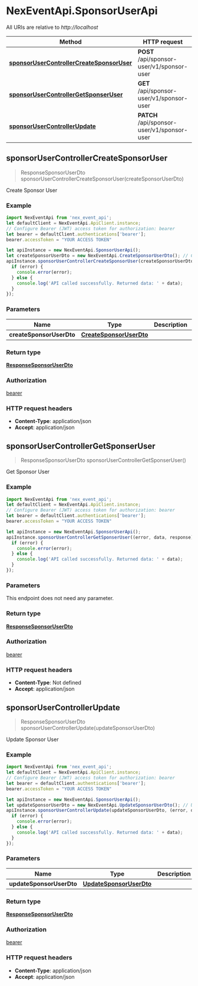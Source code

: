 # NexEventApi.SponsorUserApi

All URIs are relative to *http://localhost*

Method | HTTP request | Description
------------- | ------------- | -------------
[**sponsorUserControllerCreateSponsorUser**](SponsorUserApi.md#sponsorUserControllerCreateSponsorUser) | **POST** /api/sponsor-user/v1/sponsor-user | Create Sponsor User
[**sponsorUserControllerGetSponserUser**](SponsorUserApi.md#sponsorUserControllerGetSponserUser) | **GET** /api/sponsor-user/v1/sponsor-user | Get Sponsor User
[**sponsorUserControllerUpdate**](SponsorUserApi.md#sponsorUserControllerUpdate) | **PATCH** /api/sponsor-user/v1/sponsor-user | Update Sponsor User



## sponsorUserControllerCreateSponsorUser

> ResponseSponsorUserDto sponsorUserControllerCreateSponsorUser(createSponsorUserDto)

Create Sponsor User

### Example

```javascript
import NexEventApi from 'nex_event_api';
let defaultClient = NexEventApi.ApiClient.instance;
// Configure Bearer (JWT) access token for authorization: bearer
let bearer = defaultClient.authentications['bearer'];
bearer.accessToken = "YOUR ACCESS TOKEN"

let apiInstance = new NexEventApi.SponsorUserApi();
let createSponsorUserDto = new NexEventApi.CreateSponsorUserDto(); // CreateSponsorUserDto | 
apiInstance.sponsorUserControllerCreateSponsorUser(createSponsorUserDto, (error, data, response) => {
  if (error) {
    console.error(error);
  } else {
    console.log('API called successfully. Returned data: ' + data);
  }
});
```

### Parameters


Name | Type | Description  | Notes
------------- | ------------- | ------------- | -------------
 **createSponsorUserDto** | [**CreateSponsorUserDto**](CreateSponsorUserDto.md)|  | 

### Return type

[**ResponseSponsorUserDto**](ResponseSponsorUserDto.md)

### Authorization

[bearer](../README.md#bearer)

### HTTP request headers

- **Content-Type**: application/json
- **Accept**: application/json


## sponsorUserControllerGetSponserUser

> ResponseSponsorUserDto sponsorUserControllerGetSponserUser()

Get Sponsor User

### Example

```javascript
import NexEventApi from 'nex_event_api';
let defaultClient = NexEventApi.ApiClient.instance;
// Configure Bearer (JWT) access token for authorization: bearer
let bearer = defaultClient.authentications['bearer'];
bearer.accessToken = "YOUR ACCESS TOKEN"

let apiInstance = new NexEventApi.SponsorUserApi();
apiInstance.sponsorUserControllerGetSponserUser((error, data, response) => {
  if (error) {
    console.error(error);
  } else {
    console.log('API called successfully. Returned data: ' + data);
  }
});
```

### Parameters

This endpoint does not need any parameter.

### Return type

[**ResponseSponsorUserDto**](ResponseSponsorUserDto.md)

### Authorization

[bearer](../README.md#bearer)

### HTTP request headers

- **Content-Type**: Not defined
- **Accept**: application/json


## sponsorUserControllerUpdate

> ResponseSponsorUserDto sponsorUserControllerUpdate(updateSponsorUserDto)

Update Sponsor User

### Example

```javascript
import NexEventApi from 'nex_event_api';
let defaultClient = NexEventApi.ApiClient.instance;
// Configure Bearer (JWT) access token for authorization: bearer
let bearer = defaultClient.authentications['bearer'];
bearer.accessToken = "YOUR ACCESS TOKEN"

let apiInstance = new NexEventApi.SponsorUserApi();
let updateSponsorUserDto = new NexEventApi.UpdateSponsorUserDto(); // UpdateSponsorUserDto | 
apiInstance.sponsorUserControllerUpdate(updateSponsorUserDto, (error, data, response) => {
  if (error) {
    console.error(error);
  } else {
    console.log('API called successfully. Returned data: ' + data);
  }
});
```

### Parameters


Name | Type | Description  | Notes
------------- | ------------- | ------------- | -------------
 **updateSponsorUserDto** | [**UpdateSponsorUserDto**](UpdateSponsorUserDto.md)|  | 

### Return type

[**ResponseSponsorUserDto**](ResponseSponsorUserDto.md)

### Authorization

[bearer](../README.md#bearer)

### HTTP request headers

- **Content-Type**: application/json
- **Accept**: application/json

